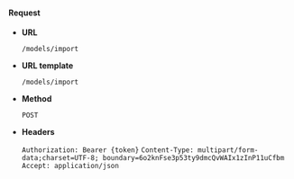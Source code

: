 #### Request

* **URL**

  `/models/import`

* **URL template**

  `/models/import`

* **Method**

  `POST`

* **Headers**

  `Authorization: Bearer {token}`
  `Content-Type: multipart/form-data;charset=UTF-8; boundary=6o2knFse3p53ty9dmcQvWAIx1zInP11uCfbm`
  `Accept: application/json`
